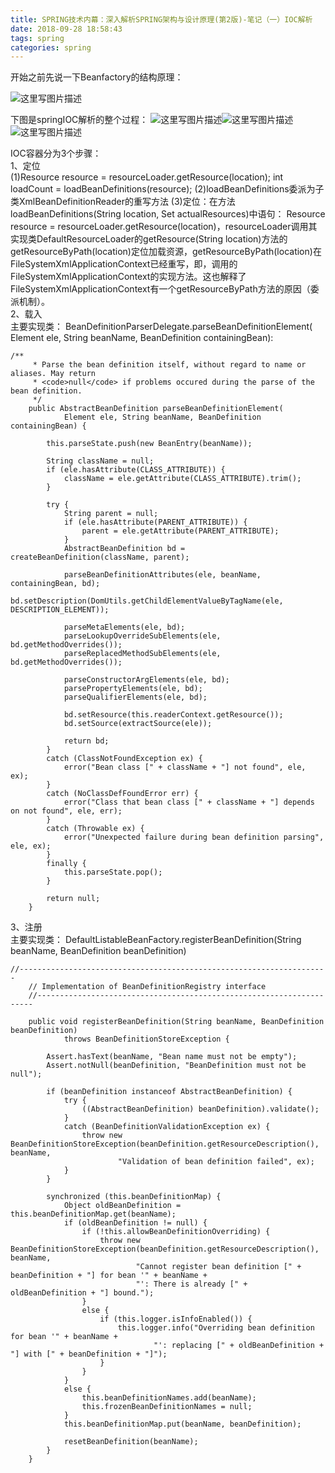 ```yaml
---
title: SPRING技术内幕：深入解析SPRING架构与设计原理(第2版)-笔记（一）IOC解析
date: 2018-09-28 18:58:43
tags: spring
categories: spring
---
```

开始之前先说一下Beanfactory的结构原理：

![这里写图片描述](20150610213912663.png)
<!-- more -->

下图是springIOC解析的整个过程：
![这里写图片描述](20150518222648397)![这里写图片描述](20150518222843084.png)![这里写图片描述](20150518223322309.png)

IOC容器分为3个步骤：     
1、定位               
(1)Resource resource = resourceLoader.getResource(location);
int loadCount = loadBeanDefinitions(resource);
(2)loadBeanDefinitions委派为子类XmlBeanDefinitionReader的重写方法
(3)定位：在方法loadBeanDefinitions(String location, Set<Resource> actualResources)中语句：
Resource resource = resourceLoader.getResource(location)，resourceLoader调用其实现类DefaultResourceLoader的getResource(String location)方法的getResourceByPath(location)定位加载资源，getResourceByPath(location)在FileSystemXmlApplicationContext已经重写，即，调用的FileSystemXmlApplicationContext的实现方法。这也解释了FileSystemXmlApplicationContext有一个getResourceByPath方法的原因（委派机制）。                
2、载入      
主要实现类：
BeanDefinitionParserDelegate.parseBeanDefinitionElement(
			Element ele, String beanName, BeanDefinition containingBean):

```
/**
	 * Parse the bean definition itself, without regard to name or aliases. May return
	 * <code>null</code> if problems occured during the parse of the bean definition.
	 */
	public AbstractBeanDefinition parseBeanDefinitionElement(
			Element ele, String beanName, BeanDefinition containingBean) {

		this.parseState.push(new BeanEntry(beanName));

		String className = null;
		if (ele.hasAttribute(CLASS_ATTRIBUTE)) {
			className = ele.getAttribute(CLASS_ATTRIBUTE).trim();
		}

		try {
			String parent = null;
			if (ele.hasAttribute(PARENT_ATTRIBUTE)) {
				parent = ele.getAttribute(PARENT_ATTRIBUTE);
			}
			AbstractBeanDefinition bd = createBeanDefinition(className, parent);

			parseBeanDefinitionAttributes(ele, beanName, containingBean, bd);
			bd.setDescription(DomUtils.getChildElementValueByTagName(ele, DESCRIPTION_ELEMENT));

			parseMetaElements(ele, bd);
			parseLookupOverrideSubElements(ele, bd.getMethodOverrides());
			parseReplacedMethodSubElements(ele, bd.getMethodOverrides());

			parseConstructorArgElements(ele, bd);
			parsePropertyElements(ele, bd);
			parseQualifierElements(ele, bd);

			bd.setResource(this.readerContext.getResource());
			bd.setSource(extractSource(ele));

			return bd;
		}
		catch (ClassNotFoundException ex) {
			error("Bean class [" + className + "] not found", ele, ex);
		}
		catch (NoClassDefFoundError err) {
			error("Class that bean class [" + className + "] depends on not found", ele, err);
		}
		catch (Throwable ex) {
			error("Unexpected failure during bean definition parsing", ele, ex);
		}
		finally {
			this.parseState.pop();
		}

		return null;
	}

```


3、注册   
主要实现类：
DefaultListableBeanFactory.registerBeanDefinition(String beanName, BeanDefinition beanDefinition)

```
//---------------------------------------------------------------------
	// Implementation of BeanDefinitionRegistry interface
	//---------------------------------------------------------------------

	public void registerBeanDefinition(String beanName, BeanDefinition beanDefinition)
			throws BeanDefinitionStoreException {

		Assert.hasText(beanName, "Bean name must not be empty");
		Assert.notNull(beanDefinition, "BeanDefinition must not be null");

		if (beanDefinition instanceof AbstractBeanDefinition) {
			try {
				((AbstractBeanDefinition) beanDefinition).validate();
			}
			catch (BeanDefinitionValidationException ex) {
				throw new BeanDefinitionStoreException(beanDefinition.getResourceDescription(), beanName,
						"Validation of bean definition failed", ex);
			}
		}

		synchronized (this.beanDefinitionMap) {
			Object oldBeanDefinition = this.beanDefinitionMap.get(beanName);
			if (oldBeanDefinition != null) {
				if (!this.allowBeanDefinitionOverriding) {
					throw new BeanDefinitionStoreException(beanDefinition.getResourceDescription(), beanName,
							"Cannot register bean definition [" + beanDefinition + "] for bean '" + beanName +
							"': There is already [" + oldBeanDefinition + "] bound.");
				}
				else {
					if (this.logger.isInfoEnabled()) {
						this.logger.info("Overriding bean definition for bean '" + beanName +
								"': replacing [" + oldBeanDefinition + "] with [" + beanDefinition + "]");
					}
				}
			}
			else {
				this.beanDefinitionNames.add(beanName);
				this.frozenBeanDefinitionNames = null;
			}
			this.beanDefinitionMap.put(beanName, beanDefinition);

			resetBeanDefinition(beanName);
		}
	}
```
